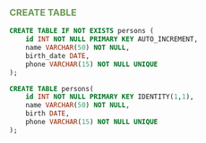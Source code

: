 ### <span style = "color:#6a9955">CREATE TABLE  </span>
```sql
CREATE TABLE IF NOT EXISTS persons (
    id INT NOT NULL PRIMARY KEY AUTO_INCREMENT,
    name VARCHAR(50) NOT NULL,
    birth_date DATE,
    phone VARCHAR(15) NOT NULL UNIQUE
);
```
```sql
CREATE TABLE persons(
	id INT NOT NULL PRIMARY KEY IDENTITY(1,1),
	name VARCHAR(50) NOT NULL,
	birth DATE,
	phone VARCHAR(15) NOT NULL UNIQUE
);
```
